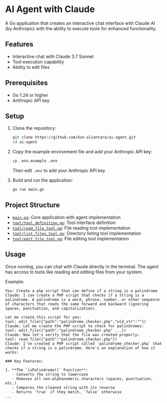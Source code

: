 # AI Agent with Claude

A Go application that creates an interactive chat interface with Claude AI (by Anthropic) with the ability to execute tools for enhanced functionality.

## Features

- Interactive chat with Claude 3.7 Sonnet
- Tool execution capability
- Ability to edit files

## Prerequisites

- Go 1.24 or higher
- Anthropic API key

## Setup

1. Clone the repository:
   ```bash
   git clone https://github.com/kvn-alcantara/ai-agent.git
   cd ai-agent
   ```

2. Copy the example environment file and add your Anthropic API key:
   ```bash
   cp .env.example .env
   ```
   Then edit `.env` to add your Anthropic API key

3. Build and run the application:
   ```bash
   go run main.go
   ```

## Project Structure

- [`main.go`](main.go): Core application with agent implementation
- [`tool/tool_definition.go`](tool/tool_definition.go): Tool interface definition
- [`tool/read_file_tool.go`](tool/read_file_tool.go): File reading tool implementation
- [`tool/list_files_tool.go`](tool/list_files_tool.go): Directory listing tool implementation
- [`tool/edit_file_tool.go`](tool/edit_file_tool.go): File editing tool implementation

## Usage

Once running, you can chat with Claude directly in the terminal. The agent has access to tools like reading and editing files from your system.

Example:
```
You: Create a php script that can define if a string is a palindrome
Claude: I can create a PHP script that checks if a string is a palindrome. A palindrome is a word, phrase, number, or other sequence of characters that reads the same forward and backward (ignoring spaces, punctuation, and capitalization).

Let me create this script for you:
tool: edit_file({"path":"palindrome_checker.php","old_str":""})
Claude: Let me create the PHP script to check for palindromes:
tool: edit_file({"path":"palindrome_checker.php" ...})
Claude: Now let's verify that the file was created properly:
tool: read_file({"path":"palindrome_checker.php"})
Claude: I've created a PHP script called `palindrome_checker.php` that checks if a string is a palindrome. Here's an explanation of how it works:

### Key Features:

1. **The `isPalindrome()` Function**:
   - Converts the string to lowercase
   - Removes all non-alphanumeric characters (spaces, punctuation, etc.)
   - Compares the cleaned string with its reverse
   - Returns `true` if they match, `false` otherwise
...
```

